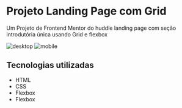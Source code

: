 # Projeto Landing Page com Grid
Um Projeto de Frontend Mentor do huddle landing page com seção introdutória única usando Grid e flexbox

![desktop](./src/images/desktop.gif)
![mobile](./src/images/mobile.gif)

## Tecnologias utilizadas
- HTML 
- CSS
- Flexbox
- Flexbox